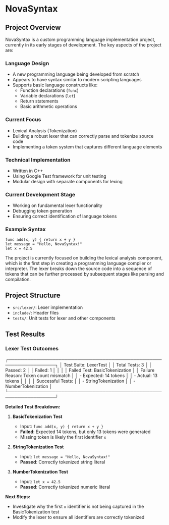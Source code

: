 # NovaSyntax

## Project Overview

NovaSyntax is a custom programming language implementation project, currently in its early stages of development. The key aspects of the project are:

### Language Design
- A new programming language being developed from scratch
- Appears to have syntax similar to modern scripting languages
- Supports basic language constructs like:
  - Function declarations (`func`)
  - Variable declarations (`let`)
  - Return statements
  - Basic arithmetic operations

### Current Focus
- Lexical Analysis (Tokenization)
- Building a robust lexer that can correctly parse and tokenize source code
- Implementing a token system that captures different language elements

### Technical Implementation
- Written in C++
- Using Google Test framework for unit testing
- Modular design with separate components for lexing

### Current Development Stage
- Working on fundamental lexer functionality
- Debugging token generation
- Ensuring correct identification of language tokens

### Example Syntax
```novasyntax
func add(x, y) { return x + y }
let message = "Hello, NovaSyntax!"
let x = 42.5
```

The project is currently focused on building the lexical analysis component, which is the first step in creating a programming language compiler or interpreter. The lexer breaks down the source code into a sequence of tokens that can be further processed by subsequent stages like parsing and compilation.

## Project Structure
- `src/lexer/`: Lexer implementation
- `include/`: Header files
- `tests/`: Unit tests for lexer and other components

## Test Results

### Lexer Test Outcomes

┌─────────────────────────────────────────────────────────────────┐
│ Test Suite: LexerTest                                           │
│ Total Tests: 3                                                 │
│ Passed: 2                                                      │
│ Failed: 1                                                      │
│                                                                │
│ Failed Test: BasicTokenization                                 │
│ Failure Reason: Token count mismatch                           │
│   - Expected: 14 tokens                                        │
│   - Actual:   13 tokens                                        │
│                                                                │
│ Successful Tests:                                              │
│ - StringTokenization                                           │
│ - NumberTokenization                                           │
└─────────────────────────────────────────────────────────────────┘

**Detailed Test Breakdown:**

1. **BasicTokenization Test**
   - Input: `func add(x, y) { return x + y }`
   - **Failed**: Expected 14 tokens, but only 13 tokens were generated
   - Missing token is likely the first identifier `x`

2. **StringTokenization Test**
   - Input: `let message = "Hello, NovaSyntax!"`
   - **Passed**: Correctly tokenized string literal

3. **NumberTokenization Test**
   - Input: `let x = 42.5`
   - **Passed**: Correctly tokenized numeric literal

**Next Steps:**
- Investigate why the first `x` identifier is not being captured in the BasicTokenization test
- Modify the lexer to ensure all identifiers are correctly tokenized